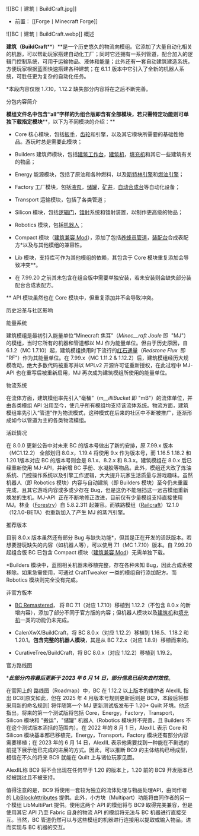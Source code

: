 ![[BC丨建筑丨BuildCraft.jpg]]
- 前置：
 [[Forge丨Minecraft Forge]]

![[BC丨建筑丨BuildCraft.webp]]
概述

**建筑（BuildCraft****）**是一个历史悠久的物流向模组。它添加了大量自动化相关的机器，可以帮助玩家搭建自动化工厂；同时它还拥有一系列管道，配合加入的逻辑门控制系统，可用于运输物品、液体和能量；此外还有一套自动建筑建造系统，方便玩家根据蓝图快速搭建各种建筑；在 6.1.1 版本中它引入了全新的机器人系统，可胜任更为复杂的自动化任务。

*本段内容仅限 1.7.10，1.12.2 缺失部分内容将在之后不断完善。

分包内容简介

**模组文件名中包含“all”字样的为组合版即含有全部模块，若只需特定功能则可单独下载指定模块****，以下为不同模块的介绍：**

- Core 核心模块，包括[扳手](https://www.mcmod.cn/item/526.html)，[齿轮](https://www.mcmod.cn/item/521.html)和引擎，以及其它模块所需要的基础性物品。游玩时总是需要此模块；
    
- Builders 建筑师模块，包括[建筑工作台](https://www.mcmod.cn/item/37504.html)，[建筑机](https://www.mcmod.cn/item/512.html)，[填充机](https://www.mcmod.cn/item/511.html)和其它一些建筑有关的物品；
    
- Energy 能源模块，包括了原油和各种燃料，以及[斯特林引擎](https://www.mcmod.cn/item/501.html)和[燃油引擎](https://www.mcmod.cn/item/502.html)；
    
- Factory 工厂模块，包括[液泵](https://www.mcmod.cn/item/30719.html)，[储罐](https://www.mcmod.cn/item/504.html)，[矿井](https://www.mcmod.cn/item/506.html)，[自动合成台](https://www.mcmod.cn/item/30718.html)等自动化设备；
    
- Transport 运输模块，包括了各类管道；
    
- Silicon 模块，包括[逻辑门](https://www.mcmod.cn/item/540.html)，[镭射](https://www.mcmod.cn/item/517.html)系统和镭射装置，以制作更高级的物品；
    
- Robotics 模块，包括[机器人](https://www.mcmod.cn/item/8577.html)；
    
- Compact 模块（[建筑兼容 Mod](https://www.mcmod.cn/class/496.html)），添加了包括[养蜂员管道](https://www.mcmod.cn/item/36223.html)，[装配台](https://www.mcmod.cn/item/516.html "装配台")合成表配方*以及与其他模组的兼容性。
    
- Lib 模块，支持库可作为其他模组的依赖，其包含于 Core 模块重复添加会导致冲突**。  
    

* 在 7.99.20 之前其未包含在组合版中需要单独安装，若未安装则会缺失部分装配台合成表配方。

** API 模块虽然也在 Core 模块中，但重复添加并不会导致冲突。

  

历史沿革与社区影响

能量系统

建筑模组是最初引入能量单位“Minecraft 焦耳”（_Minec__raft Joule_ 即  "MJ"）的模组，当时它所有的机器和管道都以 MJ 作为能量单位。但由于历史原因，自 6.1.2（MC 1.7.10）起，建筑模组换用时下流行的[红石通量](https://www.mcmod.cn/item/311488.html "红石通量")（_Redstone Flux_  即 "RF"）作为其能量单位。在 7.99.x（MC 1.11.2 & 1.12.2）后，建筑模组经历大规模改动，绝大多数代码被重写并以 MPLv2 开源许可证重新授权，在此过程中 MJ-API 也在重写后被重新启用，MJ 再次成为建筑模组所使用的能量单位。

物流系统

在流体方面，建筑模组率先引入“毫桶”（_m__illiBucket_ 即 "mB"）的流体单位，并由各类模组 API 沿用至今，使几乎所有模组均支持该流体系统。物流方面，建筑模组率先引入“管道”作为物流模式，这种模式在后来的社区中不断被推广，逐渐形成如今以管道为主的各类物流模组。

  

活跃情况

在 8.0.0 更新公告中对未来 BC 的版本号做出了新的安排，原 7.99.x 版本（MC1.12.2） 全部划归 8.0.x，1.19.4 将使用 9.x 作为版本号，而 1.16.5 1.18.2 和 1.20.1版本对应 BC 的版本号则会是 8.1.x、8.2.x 和 8.3.x。建筑模组在 8.0.x 后已经重新使用 MJ-API，并新增 BC 手册、水凝胶等物品。此外，模组还大改了炼油系统、门控操作系统以及引擎工作逻辑，大大提升玩家生活质量与游戏趣味。虽然机器人（即 Robotics 模块）内容与自动建筑（即 Builders 模块）至今仍未重置完成，且其它游戏内容或多或少存在 Bug，但是这仍不能阻挡这一远古模组重新焕发的生机。MJ-API  正在不断地修正改进，目前仅有少量模组支持直接使用 MJ。林业（[Forestry](https://www.mcmod.cn/class/5.html "FR站内链接。")）自 5.8.2.311 起兼容。而铁路模组（[Railcraft](https://www.mcmod.cn/class/6.html "RC站内链接。")）12.1.0（12.1.0-BETA）也重新加入了产生 MJ 的蒸汽引擎。

推荐版本  

目前 8.0.x 版本虽然还有部分 Bug 与缺失功能*，但其是正在开发的活跃版本。若想要游玩缺失的内容（如机器人等），可以使用 7.1（MC 1.7.10）版本。自 7.99.20 起组合版 BC 已包含 Compact 模块（[建筑兼容 Mod](https://www.mcmod.cn/class/496.html)）无需单独下载。

*Builders 模块中，蓝图相关机器未移植完整，存在各种未知 Bug，因此合成表被移除。如果急需使用，可通过 CraftTweaker 一类的模组自行添加配方。而 Robotics 模块则完全没有完成。

非官方版本

- [BC Remastered](https://www.mcmod.cn/class/15763.html)， 将 BC 7.1（对应 1.7.10）移植到 1.12.2（不包含 8.0.x 的新增内容），添加了部分不同于官方版的内容；但机器人模块以及[建筑机](https://www.mcmod.cn/item/512.html "建筑机")和[填充机](https://www.mcmod.cn/item/511.html "填充机")一类的功能仍未完成。
    
- CalenXwX/BuildCraft，将 BC 8.0.x（对应 1.12.2）移植到 1.16.5、1.18.2 和 1.20.1。**包含完整的机器人模块**，其是从 BC 7.2.x（对应 1.8.9）移植而来的。
    
- CurativeTree/BuildCraft，将 BC 8.0.x（对应 1.12.2）移植到 1.19.2。
    

官方路线图

***_此部分内容最后更新于 2023 年 6 月 14 日，部分信息已经失去时效性_**。

在官网上的 路线图（Roadmap）中，BC 在 1.12.2 以上版本的维护者 AlexIIL 指出 BC8[原文如此，但在 2025 年 4 月版本号规则更新后则是 BC9，本段后将都采用新的命名规则] 将伴随第一个 MJ 更新测试版发布于 1.20+ Quilt 环境。他还指出，将来的第一个测试版将包括 Core，Energy，Factory，Transport， Silicon 模块和 "搬运"，"储罐" 机器人（Robotics 模块并不完善，且 Builders 不在这个测试版本涵括的范围内）。在 2022 年的 8 月 1 日，AlexIIL 表示 Core 和 Silicon 模块基本都已移植完，Energy，Transport，Factory 模块还有部分内容需要移植；在 2023 年的 6 月 14 日，AlexIIL 表示他需要找到一种能在不剧透的前提下展示他已完成的进展的方式。因此，可以推断 BC9 的主体结构已经成型，相信在不久的将来 BC9 就能在 Quilt 上与诸位玩家见面。

AlexIIL称 BC9 将不会出现在任何早于 1.20 的版本上，1.20 前的 BC9 开发版本已经被跳过且不被支持。

值得注意的是，BC9 将使用一套较为独立的流体处理与物品处理API，由同作者的 [LibBlockAttributes](https://www.mcmod.cn/class/3744.html) 提供。此外，小方块（Multipart）功能将由同作者的另一个模组 LibMultiPart 提供。使用这两个 API 的模组将与 BC9 取得完美兼容，但是使用其它 API 乃至 Fabric 自身的物流 API 的模组将无法与 BC 机器进行直接交互。当然，BC 管道仍然可以与这些模组的机器进行连接用以提取或输入物品，进而实现与 BC 机器的交互。